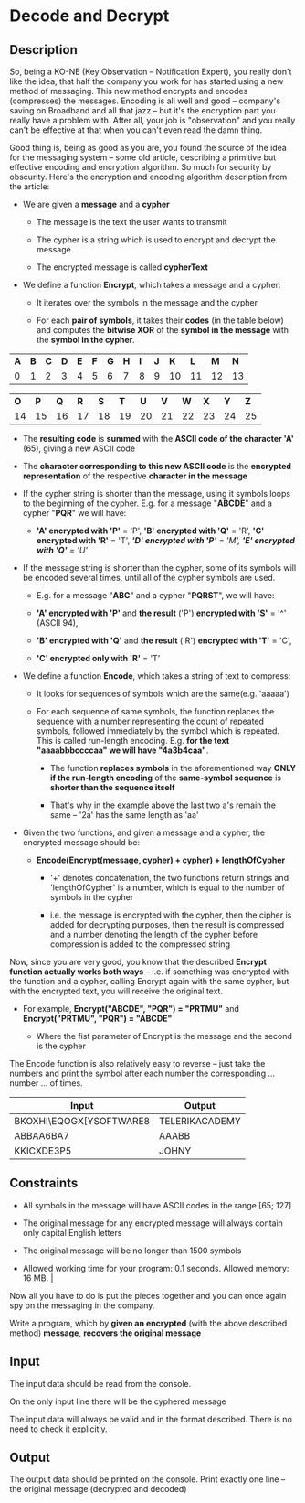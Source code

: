 # Decode and Decrypt

## Description
So, being a KO-NE (Key Observation – Notification Expert), you really don't like the idea, that half the company you work for has started using a new method of messaging. This new method encrypts and encodes (compresses) the messages. Encoding is all well and good – company's saving on Broadband and all that jazz – but it's the encryption part you really have a problem with. After all, your job is "observation" and you really can't be effective at that when you can't even read the damn thing.

Good thing is, being as good as you are, you found the source of the idea for the messaging system – some old article, describing a primitive but effective encoding and encryption algorithm. So much for security by obscurity. Here's the encryption and encoding algorithm description from the article:

- We are given a **message** and a **cypher**

    - The message is the text the user wants to transmit

    - The cypher is a string which is used to encrypt and decrypt the message

    - The encrypted message is called **cypherText**

- We define a function **Encrypt**, which takes a message and a cypher:

    - It iterates over the symbols in the message and the cypher

    - For each **pair of symbols**, it takes their **codes** (in the table below) and computes the **bitwise XOR** of the **symbol in the message** with the **symbol in the cypher**.

|         |         |         |         |         |         |         |         |         |         |         |         |         |         |
|---------|---------|---------|---------|---------|---------|---------|---------|---------|---------|---------|---------|---------|---------|
| **A**   | **B**   | **C**   | **D**   | **E**   | **F**   | **G**   | **H**   | **I**   | **J**   | **K**   | **L**   | **M**   | **N**   |
| 0       | 1       | 2       | 3       | 4       | 5       | 6       | 7       | 8       | 9       | 10      | 11      | 12      | 13      |

|         |         |         |         |         |         |         |         |         |         |         |         |
|---------|---------|---------|---------|---------|---------|---------|---------|---------|---------|---------|---------|
| **O**   | **P**   | **Q**   | **R**   | **S**   | **T**   | **U**   | **V**   | **W**   | **X**   | **Y**   | **Z**   |
| 14      | 15      | 16      | 17      | 18      | 19      | 20      | 21      | 22      | 23      | 24      | 25      |

- The **resulting code** is **summed** with the **ASCII code of the character 'A'** (65), giving a new ASCII code

- The **character corresponding to this new ASCII code** is the **encrypted representation** of the respective **character in the message**

- If the cypher string is shorter than the message, using it symbols loops to the beginning of the cypher. E.g. for a message "**ABCDE**" and a cypher "**PQR**" we will have:

    - **'A' encrypted with 'P'** = 'P', **'B' encrypted with 'Q'** = 'R', **'C' encrypted with 'R'** = 'T', ***'D' encrypted with 'P'** = 'M', **'E' encrypted with 'Q'** = 'U'*

- If the message string is shorter than the cypher, some of its symbols will be encoded several times, until all of the cypher symbols are used.

    - E.g. for a message "**ABC**" and a cypher "**PQRST**", we will have:

    - **'A' encrypted with 'P'** and **the result** ('P') **encrypted with 'S'** = '^' (ASCII 94),

    - **'B' encrypted with 'Q'** and **the result** ('R') **encrypted with 'T'** = 'C',

    - **'C' encrypted only with 'R'** = 'T'


- We define a function **Encode**, which takes a string of text to compress:

    - It looks for sequences of symbols which are the same(e.g. 'aaaaa')

    - For each sequence of same symbols, the function replaces the sequence with a number representing the count of repeated symbols, followed immediately by the symbol which is repeated. This is called run-length encoding. E.g. **for the text "aaaabbbccccaa" we will have "4a3b4caa"**.

        - The function **replaces symbols** in the aforementioned way **ONLY** **if the run-length encoding** of the **same-symbol sequence** is **shorter than the sequence itself**

        - That's why in the example above the last two a's remain the same – '2a' has the same length as 'aa'

- Given the two functions, and given a message and a cypher, the encrypted message should be:

    - **Encode(Encrypt(message, cypher) + cypher) + lengthOfCypher**

        - '+' denotes concatenation, the two functions return strings and 'lengthOfCypher' is a number, which is equal to the number of symbols in the cypher

        - i.e. the message is encrypted with the cypher, then the cipher is added for decrypting purposes, then the result is compressed and a number denoting the length of the cypher before compression is added to the compressed string

Now, since you are very good, you know that the described **Encrypt function actually works both ways** – i.e. if something was encrypted with the function and a cypher, calling Encrypt again with the same cypher, but with the encrypted text, you will receive the original text.

- For example, **Encrypt("ABCDE", "PQR") = "PRTMU"** and **Encrypt("PRTMU", "PQR") = "ABCDE"**

    - Where the fist parameter of Encrypt is the message and the second is the cypher

The Encode function is also relatively easy to reverse – just take the numbers and print the symbol after each number the corresponding … number … of times.

| **Input**                                                                                           | **Output**         |
|-----------------------------------------------------------------------------------------------------|--------------------|
| BKOXHI\\EQOGX\[YSOFTWARE8                                                                           | TELERIKACADEMY     |
| ABBAA6BA7                                                                                           | AAABB              |
| KKICXDE3P5                                                                                          | JOHNY              |                                                                                  

## Constraints

 - All symbols in the message will have ASCII codes in the range \[65; 127\]                        
                                                                                                      
 - The original message for any encrypted message will always contain only capital English letters  
                                                                                                      
 - The original message will be no longer than 1500 symbols                                         
                                                                                                      
 - Allowed working time for your program: 0.1 seconds. Allowed memory: 16 MB.                       |

Now all you have to do is put the pieces together and you can once again spy on the messaging in the company.

Write a program, which by **given an encrypted** (with the above described method) **message**, **recovers the original message**

## Input

The input data should be read from the console.

On the only input line there will be the cyphered message

The input data will always be valid and in the format described. There is no need to check it explicitly.

## Output

The output data should be printed on the console. Print exactly one line – the original message (decrypted and decoded)
